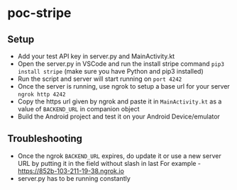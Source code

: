 # poc-stripe

## Setup
- Add your test API key in server.py and MainActivity.kt
- Open the server.py in VSCode and run the install stripe command `pip3 install stripe` (make sure you have Python and pip3 installed)
- Run the script and server will start running on `port 4242`
- Once the server is running, use ngrok to setup a base url for your server `ngrok http 4242`
- Copy the https url given by ngrok and paste it in `MainActivity.kt` as a value of `BACKEND_URL` in companion object
- Build the Android project and test it on your Android Device/emulator

## Troubleshooting
- Once the ngrok `BACKEND_URL` expires, do update it or use a new server URL by putting it in the field without slash in last
For example - https://852b-103-211-19-38.ngrok.io
- server.py has to be running constantly
